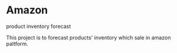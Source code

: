 # Amazon
product inventory forecast


This project is to forecast products' inventory which sale in amazon paltform.

